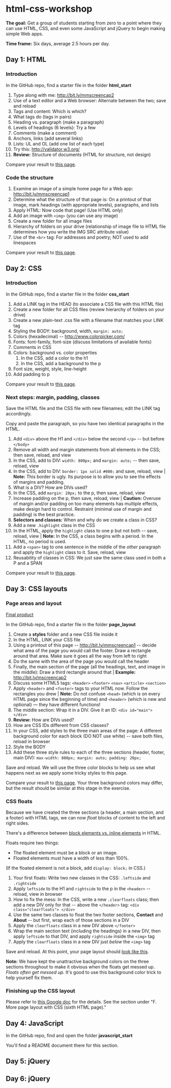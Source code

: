 html-css-workshop
=================

**The goal:** Get a group of students starting from zero to a point where they can use HTML, CSS, and even some JavaScript and jQuery to begin making simple Web apps.

**Time frame:** Six days, average 2.5 hours per day.

## Day 1: HTML

### Introduction

In the GitHub repo, find a starter file in the folder **html_start**

1. Type along with me: http://bit.ly/mmscreencap2 
2. Use of a text editor and a Web browser: Alternate between the two; save and reload
3. Tags and content: Which is which?
4. What tags do (tags in pairs)
5. Heading vs. paragraph (make a paragraph)
6. Levels of headings (6 levels): Try a few
7. Comments (make a comment)
8. Anchors, links (add several links)
9. Lists: UL and OL (add one list of each type)
10. Try this: http://validator.w3.org/ 
11. **Review:** Structure of documents (HTML for structure, not design)

Compare your result to [this page](http://macloo.github.io/html-css-workshop/resources/html/first.html).

### Code the structure

1. Examine an image of a simple home page for a Web app: http://bit.ly/mmscreencap1 
2. Determine what the structure of that page is: On a printout of that image, mark headings (with appropriate levels), paragraphs, and lists
3. Apply HTML: Now code that page! (Use HTML only) 
4. Add an image with `<img>` (you can use any image)
5. Create a new folder for all image files 
6. Hierarchy of folders on your drive (relationship of image file to HTML file determines how you write the IMG SRC attribute value)
7. Use of the `<br>` tag: For addresses and poetry; NOT used to add linespaces

Compare your result to [this page](http://macloo.github.io/html-css-workshop/page_layout/start.html).

## Day 2: CSS

### Introduction

In the GitHub repo, find a starter file in the folder **css_start**

1. Add a LINK tag in the HEAD (to associate a CSS file with this HTML file) 
2. Create a new folder for all CSS files (review hierarchy of folders on your drive)
3. Create a new plain-text .css file with a filename that matches your LINK tag
4. Styling the BODY: background, width, `margin: auto;` 
5. Colors (hexadecimal) -- http://www.colorpicker.com/ 
6. Fonts: font-family, font-size (discuss limitations of available fonts)
7. Comments in CSS
8. Colors: background vs. color properties 
    1. In the CSS, add a color to the h1
    1. In the CSS, add a background to the p 
9. Font size, weight, style, line-height
10. Add padding to p

Compare your result to [this page](http://macloo.github.io/html-css-workshop/resources/applied_css/simple.html).

### Next steps: margin, padding, classes

Save the HTML file and the CSS file with new filenames; edit the LINK tag accordingly.

Copy and paste the paragraph, so you have two identical paragraphs in the HTML.

1. Add `<div>` above the H1 and `</div>` below the second `</p>` -- but before `</body>`
2. Remove all width and margin statements from all elements in the CSS; then save, reload, and view
3. In the CSS, add to DIV: `width: 800px;` and `margin: auto;` -- then save, reload, view
4. In the CSS, add to DIV: `border: 1px solid #000;` and save, reload, view | **Note:** This border is ugly. Its purpose is to allow you to see the effects of margins and padding.
5. What is a DIV? How are DIVs used? 
6. In the CSS, add `margin: 20px;` to the p, then save, reload, view
7. Increase padding on the p, then save, reload, view | **Caution:** Overuse of margin and/or padding on too many elements has multiple effects, make design hard to control. Restraint (minimal use of margin and padding) is the best practice.
8. **Selectors and classes:** When and why do we create a class in CSS?
9. Add a new `.highlight` class in the CSS
10. In the HTML, apply the `highlight` class to one p but not both -- save, reload, view | **Note:** In the CSS, a class begins with a period. In the HTML, no period is used.
11. Add a `<span>` tag to one sentence in the middle of the _other_ paragraph and apply the `highlight` class to it. Save, reload, view
12. Reusability of classes in CSS: We just saw the same class used in both a P and a SPAN

Compare your result to [this page](http://macloo.github.io/html-css-workshop/resources/applied_css/more.html).

## Day 3: CSS layouts

### Page areas and layout

[Final product](http://macloo.github.io/html-css-workshop/resources/page_layout/second.html)

In the GitHub repo, find a starter file in the folder **page_layout**

1. Create a **styles** folder and a new CSS file inside it
2. In the HTML, LINK your CSS file
3. Using a printout of this page -- http://bit.ly/mmscreencap1 -- decide what area of the page you would call the footer. Draw a rectangle around that area. Make sure it goes all the way from left to right
4. Do the same with the area of the page you would call the header
5. Finally, the main section of the page (all the headings, text, and image in the middle): Draw a third rectangle around that | **Example:** http://bit.ly/mscreencap2
6. Discuss some HTML5 tags: `<header>` `<footer>` `<nav>` `<article>` `<section>`
7. Apply `<header>` and `<footer>` tags to your HTML now. Follow the rectangles you drew | **Note:** Do not confuse `<head>` (which is on every HTML page since the beginning of time) and `<header>` (which is new and optional) — they have different functions!
8. The middle section: Wrap it in a DIV. Give it an ID: `<div id="main"> </div>` 
9. **Review:** How are DIVs used?
10. How are CSS IDs different from CSS classes?
11. In your CSS, add styles to the three main areas of the page: A different background color for each block (DO NOT use white) -- save both files, reload in browser
12. Style the BODY
13. Add these three style rules to each of the three sections (header, footer, main DIV): `max-width: 800px; margin: auto; padding: 20px;`

Save and reload. We will use the three color blocks to help us see what happens next as we apply some tricky styles to this page.

Compare your result to [this page](http://macloo.github.io/html-css-workshop/resources/page_layout/prelim.html). Your three background colors may differ, but the result should be similar at this stage in the exercise.

### CSS floats

Because we have created the three sections (a header, a main section, and a footer) with HTML tags, we can now _float_ blocks of content to the left and right sides.

There's a difference between [block elements vs. inline elements](http://webdesignfromscratch.com/html-css/css-block-and-inline/) in HTML.

Floats require two things:
* The floated element must be a block or an image.
* Floated elements must have a width of less than 100%.

(If the floated element is not a block, add `display: block;` in CSS.)

1. Your first floats: Write two new classes in the CSS: `.leftside` and `.rightside` 
2. Apply `leftside` to the H1 and `rightside` to the p in the `<header>` -- reload, view in browser
3. How to fix the mess: In the CSS, write a new `.clearfloats` class; then add a new DIV only for that -- above the `</header>` tag: `<div class="clearfloats"> </div>`
4. Use the same two classes to float the two footer sections, **Contact** and **About** -- but first, wrap each of those sections in a DIV
5. Apply the `clearfloats` class in a new DIV above `</footer>`
6. Wrap the main section text (including the headings) in a new DIV, then apply `leftside` to that DIV, and apply `rightside` inside the `<img>` tag
7. Apply the `clearfloats` class in a new DIV just _below_ the `<img>` tag 

Save and reload. At this point, your page layout should [look like this](http://macloo.github.io/html-css-workshop/resources/page_layout/first.html).

**Note:** We have kept the unattractive background colors on the three sections throughout to make it obvious when the floats get messed up. _Floats often get messed up._ It's good to use this background color trick to help yourself fix them.

### Finishing up the CSS layout

Please refer to [this Google doc](http://bit.ly/mmhtmlworkshop) for the details. See the section under "F. More page layout with CSS (sixth HTML page)."

## Day 4: JavaScript

In the GitHub repo, find and open the folder **javascript_start**

You'll find a README document there for this section.

## Day 5: jQuery

## Day 6: jQuery
